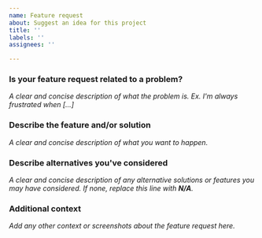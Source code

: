 ```yaml
---
name: Feature request
about: Suggest an idea for this project
title: ''
labels: ''
assignees: ''

---
```


### Is your feature request related to a problem?
_A clear and concise description of what the problem is. Ex. I'm always frustrated when [...]_

### Describe the feature and/or solution
_A clear and concise description of what you want to happen._

### Describe alternatives you've considered
_A clear and concise description of any alternative solutions or features you may have considered. If none, replace this line with **N/A**._

### Additional context
_Add any other context or screenshots about the feature request here._
